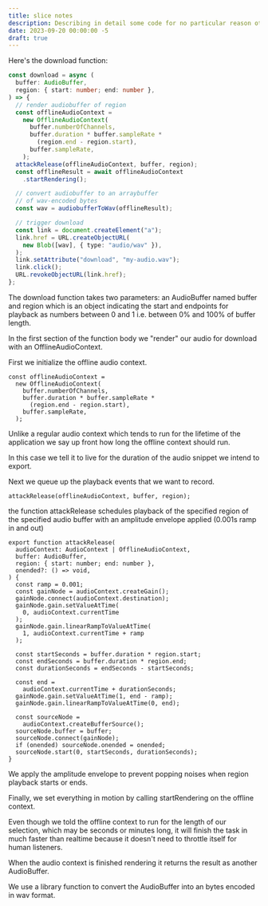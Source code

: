 ```yaml
---
title: slice notes
description: Describing in detail some code for no particular reason other than I'm happy that it works. The joy of works is real.
date: 2023-09-20 00:00:00 -5
draft: true
---
```


Here's the download function:

```Typescript
const download = async (
  buffer: AudioBuffer,
  region: { start: number; end: number },
) => {
  // render audiobuffer of region
  const offlineAudioContext =
    new OfflineAudioContext(
      buffer.numberOfChannels,
      buffer.duration * buffer.sampleRate *
        (region.end - region.start),
      buffer.sampleRate,
    );
  attackRelease(offlineAudioContext, buffer, region);
  const offlineResult = await offlineAudioContext
    .startRendering();

  // convert audiobuffer to an arraybuffer
  // of wav-encoded bytes
  const wav = audiobufferToWav(offlineResult);

  // trigger download
  const link = document.createElement("a");
  link.href = URL.createObjectURL(
    new Blob([wav], { type: "audio/wav" }),
  );
  link.setAttribute("download", "my-audio.wav");
  link.click();
  URL.revokeObjectURL(link.href);
};
```

The download function takes two parameters: an AudioBuffer named buffer and region which is an object indicating the start and endpoints for playback as numbers between 0 and 1 i.e. between 0% and 100% of buffer length.

In the first section of the function body we "render" our audio for download with an OfflineAudioContext.

First we initialize the offline audio context.

```
const offlineAudioContext =
  new OfflineAudioContext(
    buffer.numberOfChannels,
    buffer.duration * buffer.sampleRate *
      (region.end - region.start),
    buffer.sampleRate,
  );

```

Unlike a regular audio context which tends to run for the lifetime of the application we say up front how long the offline context should run.

In this case we tell it to live for the duration of the audio snippet we intend to export.

Next we queue up the playback events that we want to record.

```
attackRelease(offlineAudioContext, buffer, region);
```

the function attackRelease schedules playback of the specified region of the specified audio buffer with an amplitude envelope applied (0.001s ramp in and out)

```
export function attackRelease(
  audioContext: AudioContext | OfflineAudioContext,
  buffer: AudioBuffer,
  region: { start: number; end: number },
  onended?: () => void,
) {
  const ramp = 0.001;
  const gainNode = audioContext.createGain();
  gainNode.connect(audioContext.destination);
  gainNode.gain.setValueAtTime(
    0, audioContext.currentTime
  );
  gainNode.gain.linearRampToValueAtTime(
    1, audioContext.currentTime + ramp
  );

  const startSeconds = buffer.duration * region.start;
  const endSeconds = buffer.duration * region.end;
  const durationSeconds = endSeconds - startSeconds;

  const end =
    audioContext.currentTime + durationSeconds;
  gainNode.gain.setValueAtTime(1, end - ramp);
  gainNode.gain.linearRampToValueAtTime(0, end);

  const sourceNode =
    audioContext.createBufferSource();
  sourceNode.buffer = buffer;
  sourceNode.connect(gainNode);
  if (onended) sourceNode.onended = onended;
  sourceNode.start(0, startSeconds, durationSeconds);
}
```

We apply the amplitude envelope to prevent popping noises when region playback starts or ends.

Finally, we set everything in motion by calling startRendering on the offline context.

Even though we told the offline context to run for the length of our selection, which may be seconds or minutes long, it will finish the task in much faster than realtime because it doesn't need to throttle itself for human listeners.

When the audio context is finished rendering it returns the result as another AudioBuffer.

We use a library function to convert the AudioBuffer into an bytes encoded in wav format.


